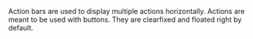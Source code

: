 Action bars are used to display multiple actions horizontally. Actions are meant to be used with buttons. They are clearfixed and floated right by default.
